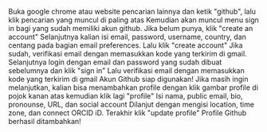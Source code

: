 Buka google chrome atau website pencarian lainnya dan ketik "github", lalu klik pencarian yang muncul di paling atas
Kemudian akan muncul menu sign in bagi yang sudah memiliki akun github. Jika belum punya, klik "create an account"
Selanjutnya kalian isi email, password, username, country, dan centang pada bagian email preferences. Lalu klik "create account"
Jika sudah, verifikasi email dengan memasukkan kode yang terkirim di gmail. Selanjutnya login dengan email dan password yang sudah dibuat sebelumnya dan klik "sign in"
Lalu verifikasi email dengan memasukkan kode yang terkirim di gmail 
Akun Github siap digunakan! 
Jika masih ingin melanjutkan, kalian bisa menambahkan profile dengan klik gambar profile di pojok kanan atas kemudian klik lagi "profile"
Isi nama, public email, bio, pronounse, URL, dan social account
Dilanjut dengan mengisi location, time zone, dan connect ORCID iD. Terakhir klik "update profile"
Profile Github berhasil ditambahkan!
